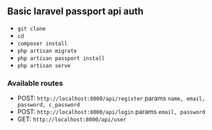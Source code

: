 ## Basic laravel passport api auth

- `git clone `
- `cd `
- `composer install`
- `php artisan migrate`
- `php artisan passport install`
- `php artisan serve`

### Available routes

- POST: `http://localhost:8000/api/register` params `name, email, password, c_password`
- POST: `http://localhost:8000/api/login` params `email, password`
- GET: `http://localhost:8000/api/user`
 